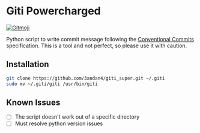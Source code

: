 # Giti Powercharged
<a href="https://gitmoji.dev">
  <img src="https://img.shields.io/badge/gitmoji-%20😜%20😍-FFDD67.svg?style=flat-square" alt="Gitmoji">
</a>

Python script to write commit message following the [Conventional Commits](https://www.conventionalcommits.org/en/v1.0.0/) specification.
This is a tool and not perfect, so please use it with caution.

## Installation

```bash
git clone https://github.com/3andan4/giti_super.git ~/.giti
sudo mv ~/.giti/giti /usr/bin/giti
```

## Known Issues
- [ ] The script doesn't work out of a specific directory
- [ ] Must resolve python version issues
